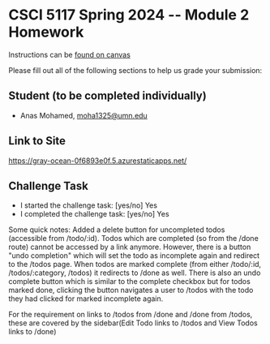 # CSCI 5117 Spring 2024 -- Module 2 Homework


Instructions can be [found on canvas](https://canvas.umn.edu/courses/413159/pages/homework-2)

Please fill out all of the following sections to help us grade your submission:

## Student (to be completed individually)

* Anas Mohamed, moha1325@umn.edu

## Link to Site

https://gray-ocean-0f6893e0f.5.azurestaticapps.net/ 

## Challenge Task

* I started the challenge task: [yes/no] 
Yes
* I completed the challenge task: [yes/no] 
Yes



Some quick notes: Added a delete button for uncompleted todos (accessible from /todo/:id). Todos which are completed (so from the /done route) cannot be accessed by a link anymore. However, there is a button "undo completion" which will set the todo as incomplete again and redirect to the /todos page. When todos are marked complete (from either /todo/:id, /todos/:category, /todos) it redirects to /done as well. There is also an undo complete button which is similar to the complete checkbox but for todos marked done, clicking the button navigates a user to /todos with the todo they had clicked for marked incomplete again. 

For the requirement on links to /todos from /done and /done from /todos, these are covered by the sidebar(Edit Todo links to /todos and View Todos links to /done)

